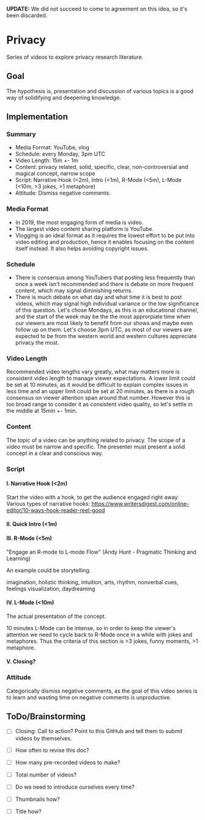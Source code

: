 **UPDATE:** We did not succeed to come to agreement on this idea, so it's been discarded.

# Privacy

Series of videos to explore privacy research literature.

## Goal

The hypothesis is, presentation and discussion of various topics is a good way of solidifying and deepening knowledge.

## Implementation

### Summary

- Media Format: YouTube, vlog
- Schedule: every Monday, 3pm UTC
- Video Length: 15m +- 1m
- Content: privacy related, solid, specific, clear, non-controversial and magical concept, narrow scope
- Script: Narrative Hook (<2m), Intro (<1m), R-Mode (<5m), L-Mode (<10m, >3 jokes, >1 metaphore)
- Attitude: Dismiss negative comments.

### Media Format

- In 2019, the most engaging form of media is video.
- The largest video content sharing platform is YouTube.
- Vlogging is an ideal format as it requires the lowest effort to be put into video editing and production, hence it enables focusing on the content itself instead. It also helps avoiding copyright issues.

### Schedule

- There is consensus among YouTubers that posting less frequently than once a week isn't recommended and there is debate on more frequent content, which may signal diminishing returns.
- There is much debate on what day and what time it is best to post videos, which may signal high individual variance or the low significance of this question. Let's chose Mondays, as this is an educational channel, and the start of the week may be the the most approrpiate time when our viewers are most likely to benefit from our shows and maybe even follow up on them. Let's choose 3pm UTC, as most of our viewers are expected to be from the western world and western cultures appreciate privacy the most.

### Video Length

Recommended video lengths vary greatly, what may matters more is consistent video length to manage viewer expectations. A lower limit could be set at 10 minutes, as it would be difficult to explain complex issues in less time and an upper limit could be set at 20 minutes, as there is a rough consensus on viewer attention span around that number. However this is too broad range to consider it as consistent video quality, so let's settle in the middle at 15min +- 1min.

### Content

The topic of a video can be anything related to privacy. The scope of a video must be narrow and specific. The presenter must present a solid concept in a clear and conscious way.

### Script

#### I. Narrative Hook (<2m)

Start the video with a hook, to get the audience engaged right away. Various types of narrative hooks: https://www.writersdigest.com/online-editor/10-ways-hook-reader-reel-good

#### II. Quick Intro (<1m)

#### III. R-Mode (<5m)

"Engage an R-mode to L-mode Flow" (Andy Hunt - Pragmatic Thinking and Learning)

An example could be storytelling.

imagination, holistic thinking, intuition, arts, rhythm, nonverbal cues, feelings visualization, daydreaming

#### IV. L-Mode (<10m)

The actual presentation of the concept.

10 minutes L-Mode can be intense, so in order to keep the viewer's attention we need to cycle back to R-Mode once in a while with jokes and metaphores. Thus the criteria of this section is >3 jokes, funny moments, >1 metaphore.

#### V. Closing?

### Attitude

Categorically dismiss negative comments, as the goal of this video series is to learn and wasting time on negative comments is unproductive.

## ToDo/Brainstorming

- [ ] Closing: Call to action? Point to this GitHub and tell them to submit videos by themselves.
- [ ] How often to revise this doc?
- [ ] How many pre-recorded videos to make?
- [ ] Total number of videos?
- [ ] Do we need to introduce ourselves every time?
- [ ] Thumbnails how?
- [ ] Title how?

